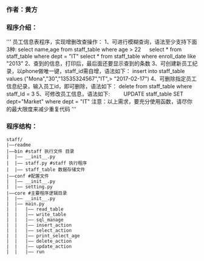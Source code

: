 ### 作者：黄方
### 程序介绍：
'''
员工信息表程序，实现增删改查操作：
1、可进行模糊查询，语法至少支持下面3种:
    select name,age from staff_table where age > 22
　  select * from staff_table where dept = "IT"
    select * from staff_table where enroll_date like "2013"
2、查到的信息，打印后，最后面还要显示查到的条数
3、可创建新员工纪录，以phone做唯一键，staff_id需自增，语法如下：
    insert into staff_table values ("Mona","30","13535324567","IT",> "2017-02-17")
4、可删除指定员工信息纪录，输入员工id，即可删除，语法如下：
    delete from staff_table where staff_Id = 3
5、可修改员工信息，语法如下:
　　 UPDATE staff_table SET dept="Market" where dept = "IT"
注意：以上需求，要充分使用函数，请尽你的最大限度来减少重复代码
'''

### 程序结构：
```
staff/
|——readme
|——bin #staff 执行文件 目录
|  |—— __init__.py
|  |—— staff.py #staff 执行程序
|  |—— staff_table 数据存储文件
|——conf #配置文件
|  |—— __init__.py
|  |—— setting.py
|——core #主要程序逻辑目录
|  |—— __init__.py
|  |—— main.py
|  |   |—— read_table
|  |   |—— write_table
|  |   |—— sql_manage
|  |   |—— insert_action
|  |   |—— select_action
|  |   |—— print_select_age
|  |   |—— delete_action
|  |   |—— update_action
|  |   |—— run
```